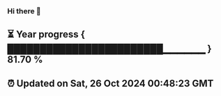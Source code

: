 ### Hi there 👋
⏳ Year progress { ████████████████████████▁▁▁▁▁▁ } 81.70 %
---
⏰ Updated on Sat, 26 Oct 2024 00:48:23 GMT
---
